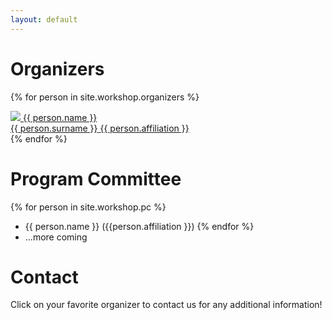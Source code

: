 ```yaml
---
layout: default
---
```


# Organizers

<p>
{% for person in site.workshop.organizers %}
<a href="mailto:{{ person.email }}">
<div class="item">
    <img class="headshot" src="{{ person.pic }}"/>
    <span class="name">{{ person.name }}<br>{{ person.surname }}</span>
    <span class="affiliation">{{ person.affiliation }}</span>
</div>
</a>
{% endfor %}
</p>

# Program Committee

{% for person in site.workshop.pc %}
* {{ person.name }} ({{person.affiliation }})
{% endfor %}
* ...more coming

# Contact

Click on your favorite organizer to contact us for any additional information!
